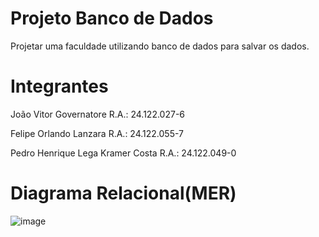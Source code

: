 # Projeto Banco de Dados
 Projetar uma faculdade utilizando banco de dados para salvar os dados.

# Integrantes
João Vitor Governatore R.A.: 24.122.027-6

Felipe Orlando Lanzara R.A.: 24.122.055-7

Pedro Henrique Lega Kramer Costa R.A.: 24.122.049-0

# Diagrama Relacional(MER)
![image](https://github.com/jvgoverna/Projeto-Banco-de-Dados/blob/main/Captura%20de%20tela%20de%202024-05-14%2011-38-00.png)

